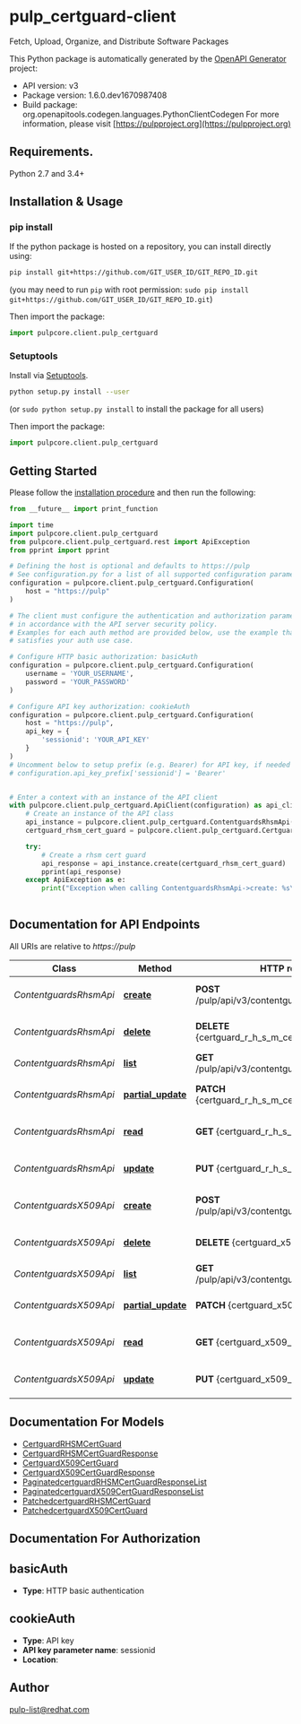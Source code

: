 # pulp_certguard-client
Fetch, Upload, Organize, and Distribute Software Packages

This Python package is automatically generated by the [OpenAPI Generator](https://openapi-generator.tech) project:

- API version: v3
- Package version: 1.6.0.dev1670987408
- Build package: org.openapitools.codegen.languages.PythonClientCodegen
For more information, please visit [https://pulpproject.org](https://pulpproject.org)

## Requirements.

Python 2.7 and 3.4+

## Installation & Usage
### pip install

If the python package is hosted on a repository, you can install directly using:

```sh
pip install git+https://github.com/GIT_USER_ID/GIT_REPO_ID.git
```
(you may need to run `pip` with root permission: `sudo pip install git+https://github.com/GIT_USER_ID/GIT_REPO_ID.git`)

Then import the package:
```python
import pulpcore.client.pulp_certguard
```

### Setuptools

Install via [Setuptools](http://pypi.python.org/pypi/setuptools).

```sh
python setup.py install --user
```
(or `sudo python setup.py install` to install the package for all users)

Then import the package:
```python
import pulpcore.client.pulp_certguard
```

## Getting Started

Please follow the [installation procedure](#installation--usage) and then run the following:

```python
from __future__ import print_function

import time
import pulpcore.client.pulp_certguard
from pulpcore.client.pulp_certguard.rest import ApiException
from pprint import pprint

# Defining the host is optional and defaults to https://pulp
# See configuration.py for a list of all supported configuration parameters.
configuration = pulpcore.client.pulp_certguard.Configuration(
    host = "https://pulp"
)

# The client must configure the authentication and authorization parameters
# in accordance with the API server security policy.
# Examples for each auth method are provided below, use the example that
# satisfies your auth use case.

# Configure HTTP basic authorization: basicAuth
configuration = pulpcore.client.pulp_certguard.Configuration(
    username = 'YOUR_USERNAME',
    password = 'YOUR_PASSWORD'
)

# Configure API key authorization: cookieAuth
configuration = pulpcore.client.pulp_certguard.Configuration(
    host = "https://pulp",
    api_key = {
        'sessionid': 'YOUR_API_KEY'
    }
)
# Uncomment below to setup prefix (e.g. Bearer) for API key, if needed
# configuration.api_key_prefix['sessionid'] = 'Bearer'


# Enter a context with an instance of the API client
with pulpcore.client.pulp_certguard.ApiClient(configuration) as api_client:
    # Create an instance of the API class
    api_instance = pulpcore.client.pulp_certguard.ContentguardsRhsmApi(api_client)
    certguard_rhsm_cert_guard = pulpcore.client.pulp_certguard.CertguardRHSMCertGuard() # CertguardRHSMCertGuard | 

    try:
        # Create a rhsm cert guard
        api_response = api_instance.create(certguard_rhsm_cert_guard)
        pprint(api_response)
    except ApiException as e:
        print("Exception when calling ContentguardsRhsmApi->create: %s\n" % e)
    
```

## Documentation for API Endpoints

All URIs are relative to *https://pulp*

Class | Method | HTTP request | Description
------------ | ------------- | ------------- | -------------
*ContentguardsRhsmApi* | [**create**](docs/ContentguardsRhsmApi.md#create) | **POST** /pulp/api/v3/contentguards/certguard/rhsm/ | Create a rhsm cert guard
*ContentguardsRhsmApi* | [**delete**](docs/ContentguardsRhsmApi.md#delete) | **DELETE** {certguard_r_h_s_m_cert_guard_href} | Delete a rhsm cert guard
*ContentguardsRhsmApi* | [**list**](docs/ContentguardsRhsmApi.md#list) | **GET** /pulp/api/v3/contentguards/certguard/rhsm/ | List rhsm cert guards
*ContentguardsRhsmApi* | [**partial_update**](docs/ContentguardsRhsmApi.md#partial_update) | **PATCH** {certguard_r_h_s_m_cert_guard_href} | Update a rhsm cert guard
*ContentguardsRhsmApi* | [**read**](docs/ContentguardsRhsmApi.md#read) | **GET** {certguard_r_h_s_m_cert_guard_href} | Inspect a rhsm cert guard
*ContentguardsRhsmApi* | [**update**](docs/ContentguardsRhsmApi.md#update) | **PUT** {certguard_r_h_s_m_cert_guard_href} | Update a rhsm cert guard
*ContentguardsX509Api* | [**create**](docs/ContentguardsX509Api.md#create) | **POST** /pulp/api/v3/contentguards/certguard/x509/ | Create a x509 cert guard
*ContentguardsX509Api* | [**delete**](docs/ContentguardsX509Api.md#delete) | **DELETE** {certguard_x509_cert_guard_href} | Delete a x509 cert guard
*ContentguardsX509Api* | [**list**](docs/ContentguardsX509Api.md#list) | **GET** /pulp/api/v3/contentguards/certguard/x509/ | List x509 cert guards
*ContentguardsX509Api* | [**partial_update**](docs/ContentguardsX509Api.md#partial_update) | **PATCH** {certguard_x509_cert_guard_href} | Update a x509 cert guard
*ContentguardsX509Api* | [**read**](docs/ContentguardsX509Api.md#read) | **GET** {certguard_x509_cert_guard_href} | Inspect a x509 cert guard
*ContentguardsX509Api* | [**update**](docs/ContentguardsX509Api.md#update) | **PUT** {certguard_x509_cert_guard_href} | Update a x509 cert guard


## Documentation For Models

 - [CertguardRHSMCertGuard](docs/CertguardRHSMCertGuard.md)
 - [CertguardRHSMCertGuardResponse](docs/CertguardRHSMCertGuardResponse.md)
 - [CertguardX509CertGuard](docs/CertguardX509CertGuard.md)
 - [CertguardX509CertGuardResponse](docs/CertguardX509CertGuardResponse.md)
 - [PaginatedcertguardRHSMCertGuardResponseList](docs/PaginatedcertguardRHSMCertGuardResponseList.md)
 - [PaginatedcertguardX509CertGuardResponseList](docs/PaginatedcertguardX509CertGuardResponseList.md)
 - [PatchedcertguardRHSMCertGuard](docs/PatchedcertguardRHSMCertGuard.md)
 - [PatchedcertguardX509CertGuard](docs/PatchedcertguardX509CertGuard.md)


## Documentation For Authorization


## basicAuth

- **Type**: HTTP basic authentication


## cookieAuth

- **Type**: API key
- **API key parameter name**: sessionid
- **Location**: 


## Author

pulp-list@redhat.com


